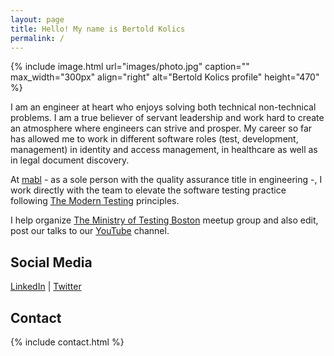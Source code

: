 ```yaml
---
layout: page
title: Hello! My name is Bertold Kolics
permalink: /
---
```


{% include image.html url="images/photo.jpg" caption="" max_width="300px" align="right" alt="Bertold Kolics profile" height="470" %}

I am an engineer at heart who enjoys solving both technical non-technical problems. I am a true believer of servant leadership and work hard to create an atmosphere where engineers can strive and prosper. My career so far has allowed me to work in different software roles (test, development, management) in identity and access management, in healthcare as well as in legal document discovery.

At [mabl](https://mabl.com) - as a sole person with the quality assurance title in engineering -, I work directly with the team to elevate the software testing practice following [The Modern Testing](https://moderntesting.org) principles.

I help organize [The Ministry of Testing Boston](https://bit.ly/mot_boston) meetup group and also edit, post our talks to our [YouTube](https://bit.ly/mot_boston_youtube) channel.

## Social Media

[LinkedIn] \| [Twitter]

[Twitter]: https://twitter.com/bkolics
[LinkedIn]: https://linkedin.com/in/bertold

## Contact

{% include contact.html %}


